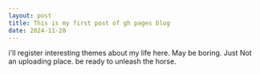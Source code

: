 ```yaml
---
layout: post
title: This is my first post of gh pages blog
date: 2024-11-28
---
```


i'll register interesting themes about my life here. May be boring. Just Not an uploading place.
be ready to unleash the horse.
